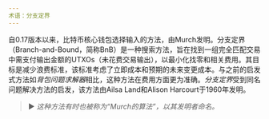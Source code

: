 ```yaml
---
术语：分支定界
---
```


自0.17版本以来，比特币核心钱包选择输入的方法，由Murch发明。分支定界（Branch-and-Bound，简称BnB）是一种搜索方法，旨在找到一组完全匹配交易中需支付输出金额的UTXOs（未花费交易输出），以最小化找零和相关费用。其目标是减少浪费标准，该标准考虑了立即成本和预期的未来变更成本。与之前的启发式方法如*背包问题求解器*相比，这种方法在费用方面更为准确。*分支定界*受到同名问题解决方法的启发，该方法由Ailsa Land和Alison Harcourt于1960年发明。

> ► *这种方法有时也被称为“Murch的算法”，以其发明者命名。*